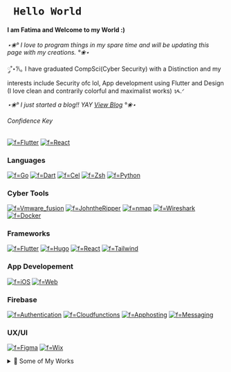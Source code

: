 # ```  Hello World  ```

#### I am Fatima and Welcome to my World :) 

_⋆❀° I love to program things in my spare time and will be updating this page with my creations. °❀⋆_

 ༘˚⋆𐙚｡ I have graduated CompSci(Cyber Security) with a Distinction and my interests include Security ofc lol, App development using Flutter and Design (I love clean and contrarily colorful and maximalist works) ᝰ.ᐟ

 _⋆❀° I just started a blog!! YAY [View Blog](https://fatties-blog.vercel.app) °❀⋆_


###### Confidence Key
[![f=Flutter](https://img.shields.io/badge/★★★★★-FF69B4?style=for-the-badge)](https://github.com/fatima2003)
[![f=React](https://img.shields.io/badge/★★★-FFA9D4?style=for-the-badge)](https://github.com/fatima2003)

### Languages
[![f=Go](https://img.shields.io/badge/go-FF69B4?style=for-the-badge&logo=go)](https://github.com/fatima2003)
[![f=Dart](https://img.shields.io/badge/dart-FF69B4?style=for-the-badge&logo=dart)](https://github.com/fatima2003)
[![f=Cel](https://img.shields.io/badge/cel-FF69B4?style=for-the-badge&logo=cel)](https://github.com/fatima2003)
[![f=Zsh](https://img.shields.io/badge/zsh-FFA9D4?style=for-the-badge&logo=zsh)](https://github.com/fatima2003)
[![f=Python](https://img.shields.io/badge/python-FFA9D4?style=for-the-badge&logo=python)](https://github.com/fatima2003)

### Cyber Tools
[![f=Vmware_fusion](https://img.shields.io/badge/Vmware_fusion-FF69B4?style=for-the-badge&logo=Vmware)](https://github.com/fatima2003)
[![f=JohntheRipper](https://img.shields.io/badge/john_the_ripper-FF69B4?style=for-the-badge&logo=hackaday)](https://github.com/fatima2003)
[![f=nmap](https://img.shields.io/badge/nmap-FFA9D4?style=for-the-badge&logo=nmap)](https://github.com/fatima2003)
[![f=Wireshark](https://img.shields.io/badge/wireshark-FFA9D4?style=for-the-badge&logo=wireshark)](https://github.com/fatima2003)
[![f=Docker](https://img.shields.io/badge/Docker-FFA9D4?style=for-the-badge&logo=Docker)](https://github.com/fatima2003)

### Frameworks
[![f=Flutter](https://img.shields.io/badge/flutter-FF69B4?style=for-the-badge&logo=flutter)](https://github.com/fatima2003)
[![f=Hugo](https://img.shields.io/badge/hugo-FFA9D4?style=for-the-badge&logo=hugo)](https://github.com/fatima2003)
[![f=React](https://img.shields.io/badge/react-FFA9D4?style=for-the-badge&logo=react)](https://github.com/fatima2003)
[![f=Tailwind](https://img.shields.io/badge/tailwindcss-FFA9D4?style=for-the-badge&logo=tailwindcss)](https://github.com/fatima2003)

### App Developement
[![f=iOS](https://img.shields.io/badge/ios-FF69B4?style=for-the-badge&logo=ios)](https://github.com/fatima2003)
[![f=Web](https://img.shields.io/badge/web-FF69B4?style=for-the-badge&logo=internetcomputer)](https://github.com/fatima2003)

### Firebase
[![f=Authentication](https://img.shields.io/badge/authentication-FF69B4?style=for-the-badge&logo=firebase)](https://github.com/fatima2003)
[![f=Cloudfunctions](https://img.shields.io/badge/Cloudfunctions-FF69B4?style=for-the-badge&logo=firebase)](https://github.com/fatima2003)
[![f=Apphosting](https://img.shields.io/badge/Apphosting-FF69B4?style=for-the-badge&logo=firebase)](https://github.com/fatima2003)
[![f=Messaging](https://img.shields.io/badge/Messaging-FFA9D4?style=for-the-badge&logo=firebase)](https://github.com/fatima2003)

### UX/UI
[![f=Figma](https://img.shields.io/badge/figma-FFA9D4?style=for-the-badge&logo=figma)](https://github.com/fatima2003)
[![f=Wix](https://img.shields.io/badge/wix-FFA9D4?style=for-the-badge&logo=wix)](https://github.com/fatima2003)

<details>
  <summary>🌟 Some of My Works</summary>
  <p align="center">

   ______________________________

  #### 👩🏽‍💻 Currently a contributor and mentee under OpenBao :)
  *I'm working on enhancing the PKI (Public Key Infrastructure) endpoint.* 
  
   [My Contributions](https://github.com/openbao/openbao/issues?q=author%3Afatima2003+)

   I am also an Organization-Level Moderator! :D
  ______________________________

  #### 🕌 Waqt: Prayer times for mosques in Harare
  *Displays salaah times for mosques in Harare.*
  
  [View as Web App](https://masjid2024-79d97.web.app)   
  [View on App Store (for iOS)](https://apps.apple.com/ae/app/salaah-waqt/id6639612429)
  ______________________________

  #### 🍬 Kreckle Foods: A confectionery wholesaler
  *E-commerce platform for a confectionery wholesaler.*
  
  [Visit Website](https://www.krecklefoods.com)
  ______________________________
  #### 🎨 Draggable: A simple CSS animation tool
  *Create animations by dragging the cursor on the screen.*
  
  [View Project](https://draggablecss.vercel.app)
  
  ______________________________
  #### ✍️ My Blog: Created using Hugo
  *I publish blogs about tech, food spots and art :D*
  
  [View Blog](https://fatties-blog.vercel.app)
  _____________________________
  #### 💼 My Portfolio: Created using Next.js
  *My personal portfolio showcasing my work and skills.*
  
  [View Portfolio](https://fatties-portfolio.vercel.app)
  ______________________________

  #### 🎨 Waqt Logo: Designed in Figma
  *A logo design created using Figma.*
  
  [View on Figma](https://www.figma.com/proto/jS63p8uYMBpUvObFxJu05b/Logo-Design?node-id=305-45&t=I9uQunrXf5tUoQyF-1)

  ______________________________
  </p>
</details>
